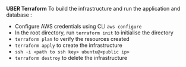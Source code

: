 **UBER Terraform**
To build the infrastructure and run the application and database :
- Configure AWS credentials using CLI `aws configure`
- In the root directory, run `terraform init` to initialise the directory
- `terraform plan` to verify the resources created
- `terraform apply` to create the infrastructure
- `ssh -i <path to ssh key> ubuntu@<public ip>`
- `terraform destroy` to delete the infrastructure

